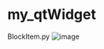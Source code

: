 # my_qtWidget

BlockItem.py
![image](https://user-images.githubusercontent.com/2010446/129995361-4197c29f-3411-49ef-9ab4-2ebcad40a362.png)




